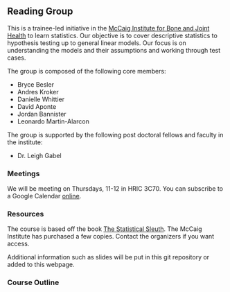 ## Reading Group

This is a trainee-led initiative in the [McCaig Institute for Bone and Joint Health](http://www.mccaiginstitute.com/) to learn statistics.
Our objective is to cover descriptive statistics to hypothesis testing up to general linear models.
Our focus is on understanding the models and their assumptions and working through test cases.

The group is composed of the following core members:
- Bryce Besler
- Andres Kroker
- Danielle Whittier
- David Aponte
- Jordan Bannister
- Leonardo Martin-Alarcon

The group is supported by the following post doctoral fellows and faculty in the institute:
- Dr. Leigh Gabel

### Meetings
We will be meeting on Thursdays, 11-12 in HRIC 3C70.
You can subscribe to a Google Calendar [online](https://calendar.google.com/calendar?cid=Zjh2cm4yY280Z3MyN29vYzRybHZpaG45dmdAZ3JvdXAuY2FsZW5kYXIuZ29vZ2xlLmNvbQ).

### Resources
The course is based off the book [The Statistical Sleuth](http://www.statisticalsleuth.com/).
The McCaig Institute has purchased a few copies. Contact the organizers if you want access.

Additional information such as slides will be put in this git repository or added to this webpage.

### Course Outline



